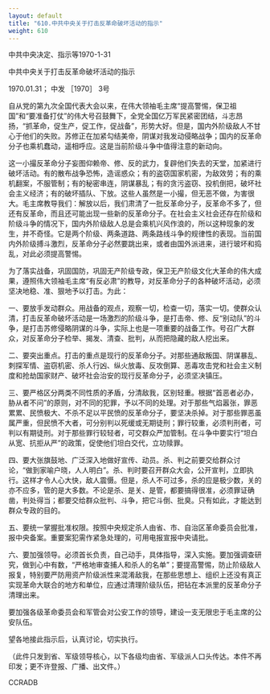 ```yaml
---
layout: default
title: "610.中共中央关于打击反革命破坏活动的指示"
weight: 610
---
```


中共中央决定、指示等1970-1-31

中共中央关于打击反革命破坏活动的指示

1970.01.31； 中发 ［1970］ 3号

自从党的第九次全国代表大会以来，在伟大领袖毛主席“提高警惕，保卫祖国”和“要准备打仗”的伟大号召鼓舞下，全党全国亿万军民紧密团结，斗志昂扬，“抓革命，促生产，促工作，促战备”，形势大好。但是，国内外阶级敌人不甘心于他们的失败。苏修正在加紧勾结美帝，阴谋对我发动侵略战争；国内的反革命分子也乘机蠢动，遥相呼应。这是当前阶级斗争中值得注意的新动向。

这一小撮反革命分子妄图仰赖帝、修、反的武力，复辟他们失去的天堂，加紧进行破坏活动。有的散布战争恐怖，造谣惑众；有的盗窃国家机密，为敌效劳；有的乘机翻案，不服管制；有的秘密串连，阴谋暴乱；有的贪污盗窃、投机倒把，破坏社会主义经济；有的破坏插队、下放。这些人虽然是一小撮，但无恶不做，为害很大。毛主席教导我们：解放以后，我们肃清了一批反革命分子，反革命不多了，但还有反革命，而且还可能出现一些新的反革命分子。在社会主义社会还存在阶级和阶级斗争的情况下，国内外阶级敌人总是会乘机兴风作浪的，所以这种现象的发生，并不奇怪。它是两个阶级、两条道路、两条路线斗争的规律性的表现。当前国内外阶级搏斗激烈，反革命分子必然要跳出来，或者由国外派进来，进行玻坏和捣乱，对此必须提高警惕。

为了落实战备，巩固国防，巩固无产阶级专政，保卫无产阶级文化大革命的伟大成果，遵照伟大领袖毛主席“有反必肃”的教导，对反革命分子的各种破坏活动，必须坚决地稳、准、狠地予以打击。为此：

一、要放手发动群众。用战备的观点，观察一切，检查一切，落实一切。使群众认清，打击反革命破坏活动是一场激烈的阶级斗争，是打击帝、修、反“别动队”的斗争，是打击苏修侵略阴谋的斗争，实际上也是一项重要的战备工作。号召广大群众，对反革命分子检举、揭发、清查、批判，从而把隐藏的敌人挖出来。

二、要突出重点。打击的重点是现行的反革命分子。对那些通敌叛国、阴谋暴乱、刺探军情、盗窃机密、杀人行凶、纵火放毒、反攻倒算、恶毒攻击党和社会主义制度和抢劫国家财产、破坏社会治安的现行反革命分子，必须坚决镇压。

三、要严格区分两类不同性质的矛盾，分清敌我，区别轻重。根据“首恶者必办，胁从者不问”的原则，对不同的犯罪，予以不同的处理。对于那些气焰嚣张，罪恶累累、民愤极大、不杀不足以平民愤的反革命分子，要坚决杀掉。对于那些罪恶虽属严重，但民愤不大者，可分别判以死缓或无期徒刑；罪行较重，必须判刑者，可判以有期徒刑。对于那些罪行较轻者，可交群众严加管制。在斗争中要实行“坦白从宽、抗拒从严”的政策，促使他们坦白交代，立功赎罪。

四、要大张旗鼓地、广泛深入地做好宣传、动员。杀、判之前要交给群众讨论，“做到家喻户晓，人人明白”。杀、判时要召开群众大会，公开宣判，立即执行。这样才令人心大快，敌人震慑。但是，杀人不可过多，杀的应是极少数，关的亦不应多，管的是大多数。不论是杀、是关、是管，都要搞得很准，必须罪证确凿，判处得当；都要交给群众批判、斗争，把它斗倒、批臭。只有如此，才能达到群众专政的目的。

五、要统一掌握批准权限。按照中央规定杀人由省、市、自治区革命委员会批准，报中央备案。重要案犯需作紧急处理的，可用电报宣报中央请批。

六、要加强领导。必须首长负责，自己动手，具体指导，深入实施。要加强调查研究，做到心中有数，“严格地审查捕人和杀人的名单”；要提高警惕，防止阶级敌人报复，特别要严防用资产阶级派性来混淆敌我，在那些思想上、组织上还没有真正实现革命大联合的地方和单位，应通过清理阶级队伍，把钻在本派里的反革命分子清理出来。

要加强各级革命委员会和军管会对公安工作的领导，建设一支无限忠于毛主席的公安队伍。

望各地接此指示后，认真讨论，切实执行。

（此件只发到省、军级领导核心，以下各级均由省、军级派人口头传达。本件不再印发；更不许登报、广播、出文件。）

CCRADB


